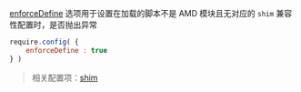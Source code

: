 [enforceDefine](http://requirejs.org/docs/api.html#config-enforceDefine) 选项用于设置在加载的脚本不是 AMD 模块且无对应的 `shim` 兼容性配置时，是否抛出异常

```js
require.config( {
    enforceDefine : true
} )
```

> 相关配置项：[shim](http://requirejs.org/docs/api.html#config-shim)
